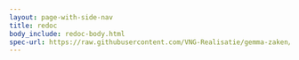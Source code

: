 ```yaml
---
layout: page-with-side-nav
title: redoc
body_include: redoc-body.html
spec-url: https://raw.githubusercontent.com/VNG-Realisatie/gemma-zaken/master/api-specificatie/drc/1.4.x/1.4.1/openapi.yaml
---
```


<redoc spec-url='{{ page.spec-url}}'></redoc>
